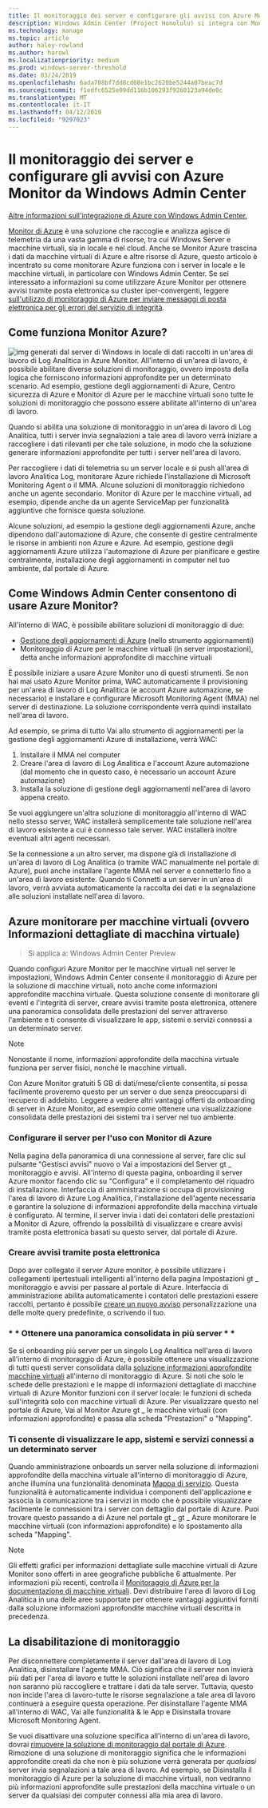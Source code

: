 ```yaml
---
title: Il monitoraggio dei server e configurare gli avvisi con Azure Monitor da Windows Admin Center
description: Windows Admin Center (Project Honolulu) si integra con Monitor di Azure
ms.technology: manage
ms.topic: article
author: haley-rowland
ms.author: harowl
ms.localizationpriority: medium
ms.prod: windows-server-threshold
ms.date: 03/24/2019
ms.openlocfilehash: 6ada708bf7dd8cd08e1bc2620be5244a07beac7d
ms.sourcegitcommit: f1edfc6525e09dd116b106293f9260123a94de0c
ms.translationtype: MT
ms.contentlocale: it-IT
ms.lasthandoff: 04/12/2019
ms.locfileid: "9297023"
---
```

# Il monitoraggio dei server e configurare gli avvisi con Azure Monitor da Windows Admin Center

[Altre informazioni sull'integrazione di Azure con Windows Admin Center.](../plan/azure-integration-options.md)

[Monitor di Azure](https://docs.microsoft.com/azure/azure-monitor/overview) è una soluzione che raccoglie e analizza agisce di telemetria da una vasta gamma di risorse, tra cui Windows Server e macchine virtuali, sia in locale e nel cloud. Anche se Monitor Azure trascina i dati da macchine virtuali di Azure e altre risorse di Azure, questo articolo è incentrato su come monitorare Azure funziona con i server in locale e le macchine virtuali, in particolare con Windows Admin Center. Se sei interessato a informazioni su come utilizzare Azure Monitor per ottenere avvisi tramite posta elettronica su cluster iper-convergenti, leggere [sull'utilizzo di monitoraggio di Azure per inviare messaggi di posta elettronica per gli errori del servizio di integrità](https://docs.microsoft.com/windows-server/storage/storage-spaces/configure-azure-monitor).

## Come funziona Monitor Azure?
![img](../media/azure-monitor-diagram.png) generati dal server di Windows in locale di dati raccolti in un'area di lavoro di Log Analitica in Azure Monitor. All'interno di un'area di lavoro, è possibile abilitare diverse soluzioni di monitoraggio, ovvero imposta della logica che forniscono informazioni approfondite per un determinato scenario. Ad esempio, gestione degli aggiornamenti di Azure, Centro sicurezza di Azure e Monitor di Azure per le macchine virtuali sono tutte le soluzioni di monitoraggio che possono essere abilitate all'interno di un'area di lavoro. 

Quando si abilita una soluzione di monitoraggio in un'area di lavoro di Log Analitica, tutti i server invia segnalazioni a tale area di lavoro verrà iniziare a raccogliere i dati rilevanti per che tale soluzione, in modo che la soluzione generare informazioni approfondite per tutti i server nell'area di lavoro. 

Per raccogliere i dati di telemetria su un server locale e si push all'area di lavoro Analitica Log, monitorare Azure richiede l'installazione di Microsoft Monitoring Agent o il MMA. Alcune soluzioni di monitoraggio richiedono anche un agente secondario. Monitor di Azure per le macchine virtuali, ad esempio, dipende anche da un agente ServiceMap per funzionalità aggiuntive che fornisce questa soluzione. 

Alcune soluzioni, ad esempio la gestione degli aggiornamenti Azure, anche dipendono dall'automazione di Azure, che consente di gestire centralmente le risorse in ambienti non Azure e Azure. Ad esempio, gestione degli aggiornamenti Azure utilizza l'automazione di Azure per pianificare e gestire centralmente, installazione degli aggiornamenti in computer nel tuo ambiente, dal portale di Azure.


## Come Windows Admin Center consentono di usare Azure Monitor?

All'interno di WAC, è possibile abilitare soluzioni di monitoraggio di due:

- [Gestione degli aggiornamenti di Azure](azure-update-management.md) (nello strumento aggiornamenti)
- Monitoraggio di Azure per le macchine virtuali (in server impostazioni), detta anche informazioni approfondite di macchine virtuali

È possibile iniziare a usare Azure Monitor uno di questi strumenti. Se non hai mai usato Azure Monitor prima, WAC automaticamente il provisioning per un'area di lavoro di Log Analitica (e account Azure automazione, se necessario) e installare e configurare Microsoft Monitoring Agent (MMA) nel server di destinazione. La soluzione corrispondente verrà quindi installato nell'area di lavoro. 

Ad esempio, se prima di tutto Vai allo strumento di aggiornamenti per la gestione degli aggiornamenti Azure di installazione, verrà WAC:

1. Installare il MMA nel computer
2. Creare l'area di lavoro di Log Analitica e l'account Azure automazione (dal momento che in questo caso, è necessario un account Azure automazione)
3. Installa la soluzione di gestione degli aggiornamenti nell'area di lavoro appena creato.

Se vuoi aggiungere un'altra soluzione di monitoraggio all'interno di WAC nello stesso server, WAC installerà semplicemente tale soluzione nell'area di lavoro esistente a cui è connesso tale server. WAC installerà inoltre eventuali altri agenti necessari.

Se la connessione a un altro server, ma dispone già di installazione di un'area di lavoro di Log Analitica (o tramite WAC manualmente nel portale di Azure), puoi anche installare l'agente MMA nel server e connetterlo fino a un'area di lavoro esistente. Quando ti Connetti a un server in un'area di lavoro, verrà avviata automaticamente la raccolta dei dati e la segnalazione alle soluzioni installate nell'area di lavoro.

## Azure monitorare per macchine virtuali (ovvero Informazioni dettagliate di macchina virtuale)
>Si applica a: Windows Admin Center Preview

Quando configuri Azure Monitor per le macchine virtuali nel server le impostazioni, Windows Admin Center consente il monitoraggio di Azure per la soluzione di macchine virtuali, noto anche come informazioni approfondite macchina virtuale. Questa soluzione consente di monitorare gli eventi e l'integrità di server, creare avvisi tramite posta elettronica, ottenere una panoramica consolidata delle prestazioni del server attraverso l'ambiente e ti consente di visualizzare le app, sistemi e servizi connessi a un determinato server.

> [!NOTE]
> Nonostante il nome, informazioni approfondite della macchina virtuale funziona per server fisici, nonché le macchine virtuali.

Con Azure Monitor gratuiti 5 GB di dati/mese/cliente consentita, si possa facilmente proveremo questo per un server o due senza preoccuparsi di recupero di addebito. Leggere a vedere altri vantaggi offerti da onboarding di server in Azure Monitor, ad esempio come ottenere una visualizzazione consolidata delle prestazioni dei sistemi tra i server nel tuo ambiente.

### **Configurare il server per l'uso con Monitor di Azure**

Nella pagina della panoramica di una connessione al server, fare clic sul pulsante "Gestisci avvisi" nuovo o Vai a impostazioni del Server gt _ monitoraggio e avvisi. All'interno di questa pagina, onboarding il server Azure monitor facendo clic su "Configura" e il completamento del riquadro di installazione. Interfaccia di amministrazione si occupa di provisioning l'area di lavoro di Azure Log Analitica, l'installazione dell'agente necessaria e garantire la soluzione di informazioni approfondite della macchina virtuale è configurato. Al termine, il server invia i dati dei contatori delle prestazioni a Monitor di Azure, offrendo la possibilità di visualizzare e creare avvisi tramite posta elettronica basati su questo server, dal portale di Azure.

### **Creare avvisi tramite posta elettronica**

Dopo aver collegato il server Azure monitor, è possibile utilizzare i collegamenti ipertestuali intelligenti all'interno della pagina Impostazioni gt _ monitoraggio e avvisi per passare al portale di Azure. Interfaccia di amministrazione abilita automaticamente i contatori delle prestazioni essere raccolti, pertanto è possibile [creare un nuovo avviso](https://docs.microsoft.com/azure/azure-monitor/platform/alerts-log) personalizzazione una delle molte query predefinite, o scrivendo il tuo.

### * * Ottenere una panoramica consolidata in più server * *

Se si onboarding più server per un singolo Log Analitica nell'area di lavoro all'interno di monitoraggio di Azure, è possibile ottenere una visualizzazione di tutti questi server consolidata dalla [soluzione informazioni approfondite macchine virtuali](https://docs.microsoft.com/azure/azure-monitor/insights/vminsights-overview) all'interno di monitoraggio di Azure.  Si noti che solo le schede delle prestazioni e le mappe di informazioni dettagliate di macchine virtuali di Azure Monitor funzioni con il server locale: le funzioni di scheda sull'integrità solo con macchine virtuali di Azure. Per visualizzare questo nel portale di Azure, Vai al Monitor Azure gt _ le macchine virtuali (con informazioni approfondite) e passa alla scheda "Prestazioni" o "Mapping".

### **Ti consente di visualizzare le app, sistemi e servizi connessi a un determinato server**

Quando amministrazione onboards un server nella soluzione di informazioni approfondite della macchina virtuale all'interno di monitoraggio di Azure, anche illumina una funzionalità denominata [Mappa di servizio](https://docs.microsoft.com/azure/azure-monitor/insights/service-map). Questa funzionalità è automaticamente individua i componenti dell'applicazione e associa la comunicazione tra i servizi in modo che è possibile visualizzare facilmente le connessioni tra i server con dettaglio dal portale di Azure. Puoi trovare questo passando a di Azure nel portale gt _ gt _ Azure monitorare le macchine virtuali (con informazioni approfondite) e lo spostamento alla scheda "Mapping".

> [!NOTE]
> Gli effetti grafici per informazioni dettagliate sulle macchine virtuali di Azure Monitor sono offerti in aree geografiche pubbliche 6 attualmente.  Per informazioni più recenti, controlla il [Monitoraggio di Azure per la documentazione di macchine virtuali](https://docs.microsoft.com/azure/azure-monitor/insights/vminsights-onboard#log-analytics).  Devi distribuire l'area di lavoro di Log Analitica in una delle aree supportate per ottenere vantaggi aggiuntivi forniti dalla soluzione informazioni approfondite macchine virtuali descritta in precedenza.

## La disabilitazione di monitoraggio

Per disconnettere completamente il server dall'area di lavoro di Log Analitica, disinstallare l'agente MMA. Ciò significa che il server non invierà più dati per l'area di lavoro e tutte le soluzioni installate nell'area di lavoro non saranno più raccogliere e trattare i dati da tale server. Tuttavia, questo non incide l'area di lavoro-tutte le risorse segnalazione a tale area di lavoro continuerà a eseguire questa operazione. Per disinstallare l'agente MMA all'interno di WAC, Vai alle funzionalità & le App e Disinstalla trovare Microsoft Monitoring Agent.

Se vuoi disattivare una soluzione specifica all'interno di un'area di lavoro, dovrai [rimuovere la soluzione di monitoraggio dal portale di Azure](https://docs.microsoft.com/azure/azure-monitor/insights/solutions#remove-a-management-solution). Rimozione di una soluzione di monitoraggio significa che le informazioni approfondite creati da che non è più soluzione verrà generata per _qualsiasi_ server invia segnalazioni a tale area di lavoro. Ad esempio, se Disinstalla il monitoraggio di Azure per la soluzione di macchine virtuali, non vedranno più informazioni approfondite sulle prestazioni della macchina virtuale o un server da qualsiasi dei computer connessi alla mia area di lavoro.